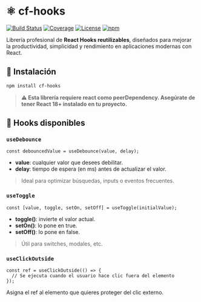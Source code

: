 # ⚛️ cf-hooks

[![Build Status](https://github.com/cosmo-frameworks/cf-hooks/actions/workflows/publish.yml/badge.svg)](https://github.com/tu-usuario/cf-hooks/actions)
[![Coverage](https://img.shields.io/badge/coverage-80%25-green)](./coverage)
[![License](https://img.shields.io/npm/l/cf-hooks)](./LICENSE.md)
[![npm](https://img.shields.io/npm/v/cf-hooks)](https://www.npmjs.com/package/cf-hooks)

Librería profesional de **React Hooks reutilizables**, diseñados para mejorar la productividad, simplicidad y rendimiento en aplicaciones modernas con React.

## 🚀 Instalación

```bash
npm install cf-hooks
```
> **⚠️ Esta librería requiere react como peerDependency. Asegúrate de tener React 18+ instalado en tu proyecto.**

## 🧩 Hooks disponibles

### `useDebounce`

```tsx
const debouncedValue = useDebounce(value, delay);
```

- **value**: cualquier valor que desees debilitar.
- **delay**: tiempo de espera (en ms) antes de actualizar el valor.

> Ideal para optimizar búsquedas, inputs o eventos frecuentes.

### `useToggle`

```tsx
const [value, toggle, setOn, setOff] = useToggle(initialValue);
```

- **toggle()**: invierte el valor actual.
- **setOn()**: lo pone en true.
- **setOff()**: lo pone en false.

> Útil para switches, modales, etc.

### `useClickOutside`

```tsx
const ref = useClickOutside(() => {
  // Se ejecuta cuando el usuario hace clic fuera del elemento
});
```

Asigna el ref al elemento que quieres proteger del clic externo.
